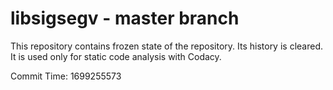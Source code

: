 # libsigsegv - master branch

This repository contains frozen state of the repository.
Its history is cleared. It is used only for static code
analysis with Codacy.

Commit Time: 1699255573